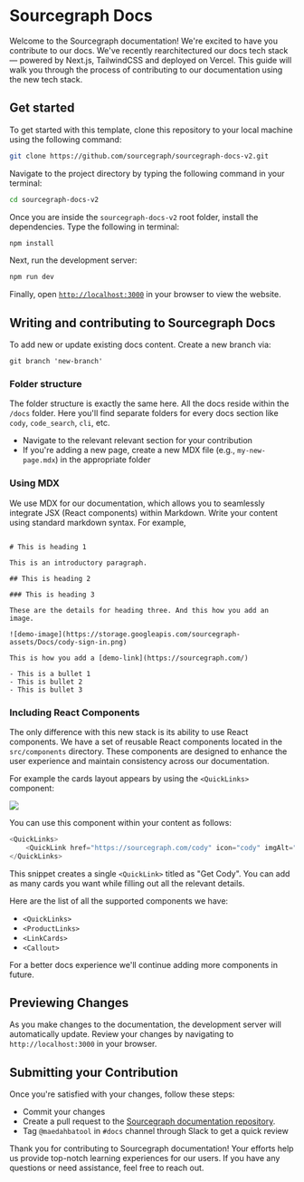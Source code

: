 # Sourcegraph Docs

Welcome to the Sourcegraph documentation! We're excited to have you contribute to our docs. We've recently rearchitectured our docs tech stack — powered by Next.js, TailwindCSS and deployed on Vercel. This guide will walk you through the process of contributing to our documentation using the new tech stack.

## Get started

To get started with this template, clone this repository to your local machine using the following command:

```bash
git clone https://github.com/sourcegraph/sourcegraph-docs-v2.git
```

Navigate to the project directory by typing the following command in your terminal:

```bash
cd sourcegraph-docs-v2
```

Once you are inside the `sourcegraph-docs-v2` root folder, install the dependencies. Type the following in terminal:

```bash
npm install
```

Next, run the development server:

```bash
npm run dev
```

Finally, open [`http://localhost:3000`](http://localhost:3000) in your browser to view the website.

## Writing and contributing to Sourcegraph Docs

To add new or update existing docs content. Create a new branch via:

```
git branch 'new-branch'
```

###  Folder structure

The folder structure is exactly the same here. All the docs reside within the `/docs` folder. Here you'll find separate folders for every docs section like `cody`, `code_search`, `cli`, etc.

- Navigate to the relevant relevant section for your contribution
- If you're adding a new page, create a new MDX file (e.g., `my-new-page.mdx`) in the appropriate folder

### Using MDX

We use MDX for our documentation, which allows you to seamlessly integrate JSX (React components) within Markdown. Write your content using standard markdown syntax. For example,

```

# This is heading 1

This is an introductory paragraph.

## This is heading 2

### This is heading 3

These are the details for heading three. And this how you add an image.

![demo-image](https://storage.googleapis.com/sourcegraph-assets/Docs/cody-sign-in.png)

This is how you add a [demo-link](https://sourcegraph.com/)

- This is a bullet 1
- This is bullet 2
- This is bullet 3
```

### Including React Components

The only difference with this new stack is its ability to use React components. We have a set of reusable React components located in the `src/components` directory. These components are designed to enhance the user experience and maintain consistency across our documentation.

For example the cards layout appears by using the `<QuickLinks>` component:

![](https://storage.googleapis.com/sourcegraph-assets/Docs/CleanShot%202023-12-11%20at%2013.32.14%402x.png)

You can use this component within your content as follows:

```js
<QuickLinks>
	<QuickLink href="https://sourcegraph.com/cody" icon="cody" imgAlt="Cody" title="Get Cody!" description="Write, fix, and maintain code with the powerful & accurate AI coding assistant. " />
</QuickLinks>
```

This snippet creates a single `<QuickLink>` titled as "Get Cody". You can add as many cards you want while filling out all the relevant details.

Here are the list of all the supported components we have:

- `<QuickLinks>`
- `<ProductLinks>`
- `<LinkCards>`
- `<Callout>`

For a better docs experience we'll continue adding more components in future.

## Previewing Changes

As you make changes to the documentation, the development server will automatically update. Review your changes by navigating to `http://localhost:3000` in your browser.

## Submitting your Contribution

Once you're satisfied with your changes, follow these steps:

- Commit your changes
- Create a pull request to the [Sourcegraph documentation repository](https://github.com/sourcegraph/sourcegraph-docs-v2).
- Tag `@maedahbatool` in `#docs` channel through Slack to get a quick review

Thank you for contributing to Sourcegraph documentation! Your efforts help us provide top-notch learning experiences for our users. If you have any questions or need assistance, feel free to reach out.
